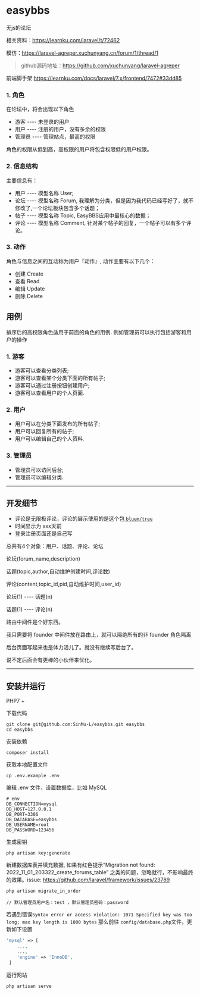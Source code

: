 # easybbs


无js的论坛

相关资料：https://learnku.com/laravel/t/72462

模仿：https://laravel-agreper.xuchunyang.cn/forum/1/thread/1
> github源码地址：https://github.com/xuchunyang/laravel-agreper

前端脚手架:https://learnku.com/docs/laravel/7.x/frontend/7472#33dd85



### 1. 角色
在论坛中，将会出现以下角色

- 游客 ---- 未登录的用户
- 用户 ---- 注册的用户，没有多余的权限
- 管理员 ---- 管理站点，最高的权限

角色的权限从低到高，高权限的用户将包含权限低的用户权限。


### 2. 信息结构
主要信息有：
- 用户 ---- 模型名称 User;
- 论坛 ---- 模型名称 Forum, 我理解为分类，但是因为我代码已经写好了，就不修改了,一个论坛板块包含多个话题；
- 帖子 ---- 模型名称 Topic, EasyBBS应用中最核心的数据；
- 评论 ---- 模型名称 Comment, 针对某个帖子的回复，一个帖子可以有多个评论。


### 3. 动作
角色与信息之间的互动称为用户『动作』, 动作主要有以下几个：
- 创建 Create
- 查看 Read
- 编辑 Update
- 删除 Delete



## 用例
排序后的高权限角色适用于前面的角色的用例. 例如管理员可以执行包括游客和用户的操作

### 1. 游客
- 游客可以查看分类列表;
- 游客可以查看某个分类下面的所有帖子;
- 游客可以通过注册按钮创建用户;
- 游客可以查看用户的个人页面.
    
### 2. 用户
- 用户可以在分类下面发布的所有帖子;
- 用户可以回复所有的帖子;
- 用户可以编辑自己的个人资料.
    
    
### 3. 管理员
- 管理员可以访问后台;
- 管理员可以编辑分类.



-----------------------------------------

## 开发细节
   - 评论是无限极评论，评论的展示使用的是这个包[ `bluem/tree` ](https://github.com/BlueM/Tree)
   - 时间显示为 xxx天前
   - 登录注册页面还是自己写


总共有4个对象：用户、话题、评论、论坛

论坛(forum_name,description)

话题(topic,author,自动维护创建时间,评论数)

评论(content,topic_id,pid,自动维护时间,user_id)

论坛(1) ---- 话题(n)

话题(1) ---- 评论(n)


路由中间件是个好东西。

我只需要将 founder 中间件放在路由上，就可以隔绝所有的非 founder 角色隔离

后台页面写起来也是体力活儿了。就没有继续写后台了。

说不定后面会有更棒的小伙伴来优化。



----------------------------------------------------

## 安装并运行

PHP7 +

下载代码
```shell
git clone git@github.com:SinMu-L/easybbs.git easybbs
cd easybbs
```

安装依赖
```shell
composer install
```

获取本地配置文件
```shell
cp .env.example .env
```

编辑 .env 文件，设置数据库，比如 MySQL
```shell
# env
DB_CONNECTION=mysql
DB_HOST=127.0.0.1
DB_PORT=3306
DB_DATABASE=easybbs
DB_USERNAME=root
DB_PASSWORD=123456

```

生成密钥
```shell
php artisan key:generate
```

新建数据库表并填充数据, 如果有红色提示“Migration not found: 2022_11_01_203322_create_forums_table” 之类的问题，忽略就行，不影响最终的效果。issue: https://github.com/laravel/framework/issues/23789
```shell
php artisan migrate_in_order

// 默认管理员用户名：test ，默认管理员密码：password
```

若遇到错误` Syntax error or access violation: 1071 Specified key was too long; max key length is 1000 bytes `
那么前往 `config/database.php`文件，更新如下设置
```php
'mysql' => [
    ...,
    ...,
    'engine' => 'InnoDB',
 ]
```




运行网站
```shell
php artisan serve
```
